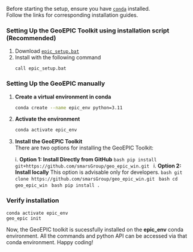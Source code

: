 <!-- ## <strong>Installation</strong> -->
Before starting the setup, ensure you have [`conda`](https://docs.conda.io/projects/conda/en/latest/user-guide/install/linux.html) installed. <br> Follow the links for corresponding installation guides.

### Setting Up the GeoEPIC Toolkit using installation script (Recommended)
1. Download [`epic_setup.bat`](https://smarsgroup.github.io/geo_epic_win/epic_setup.bat)
2. Install with the following command
   ```
   call epic_setup.bat
   ```
### Setting Up the GeoEPIC manually

1. **Create a virtual environment in conda**
    ```bash
    conda create --name epic_env python=3.11
    
    ```
2. **Activate the environment**
    ```bash
    conda activate epic_env
    ```

3. **Install the GeoEPIC Toolkit**  
   There are two options for installing the GeoEPIC Toolkit:

    i. **Option 1: Install Directly from GitHub**
        ```bash
        pip install git+https://github.com/smarsGroup/geo_epic_win.git
        ```
    i. **Option 2: Install locally**
        This option is advisable only for developers.
        ```bash
        git clone https://github.com/smarsGroup/geo_epic_win.git
        ```
        ```bash
        cd geo_epic_win
        ```
        ```bash
        pip install .
        ```
### Verify installation
   ```
   conda activate epic_env
   geo_epic init
   ```

Now, the GeoEPIC toolkit is sucessfully installed on the **epic_env** conda environment. All the commands and python API can be accessed via that conda environment. Happy coding!
